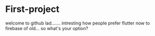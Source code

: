 # First-project
welcome to github lad.......
intresting how people prefer flutter now to firebase of old...
so what's your option?
